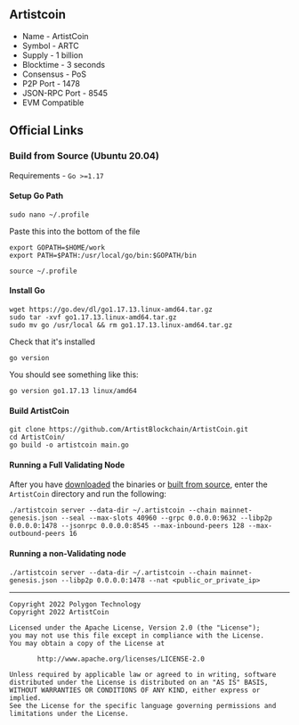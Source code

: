 ## Artistcoin
* Name - ArtistCoin
* Symbol - ARTC
* Supply - 1 billion
* Blocktime - 3 seconds
* Consensus - PoS
* P2P Port - 1478
* JSON-RPC Port - 8545 
* EVM Compatible

## Official Links


### Build from Source (Ubuntu 20.04)
Requirements - `Go >=1.17`

#### Setup Go Path
```
sudo nano ~/.profile
```
Paste this into the bottom of the file
```
export GOPATH=$HOME/work
export PATH=$PATH:/usr/local/go/bin:$GOPATH/bin
```
```
source ~/.profile
```

#### Install Go
```
wget https://go.dev/dl/go1.17.13.linux-amd64.tar.gz
sudo tar -xvf go1.17.13.linux-amd64.tar.gz
sudo mv go /usr/local && rm go1.17.13.linux-amd64.tar.gz
```
Check that it's installed
```
go version
```
You should see something like this:
```
go version go1.17.13 linux/amd64
```

#### Build ArtistCoin
```
git clone https://github.com/ArtistBlockchain/ArtistCoin.git
cd ArtistCoin/
go build -o artistcoin main.go
```

#### Running a Full Validating Node
After you have [downloaded](https://github.com/ArtistBlockchain/ArtistCoin/releases/latest) the binaries or [built from source](https://github.com/ArtistBlockchain/ArtistCoin#build-from-source), enter the `ArtistCoin` directory and run the following:
```
./artistcoin server --data-dir ~/.artistcoin --chain mainnet-genesis.json --seal --max-slots 40960 --grpc 0.0.0.0:9632 --libp2p 0.0.0.0:1478 --jsonrpc 0.0.0.0:8545 --max-inbound-peers 128 --max-outbound-peers 16
```

#### Running a non-Validating node
```
./artistcoin server --data-dir ~/.artistcoin --chain mainnet-genesis.json --libp2p 0.0.0.0:1478 --nat <public_or_private_ip>
```


---
```
Copyright 2022 Polygon Technology
Copyright 2022 ArtistCoin

Licensed under the Apache License, Version 2.0 (the "License");
you may not use this file except in compliance with the License.
You may obtain a copy of the License at

       http://www.apache.org/licenses/LICENSE-2.0

Unless required by applicable law or agreed to in writing, software
distributed under the License is distributed on an "AS IS" BASIS,
WITHOUT WARRANTIES OR CONDITIONS OF ANY KIND, either express or implied.
See the License for the specific language governing permissions and
limitations under the License.
```
